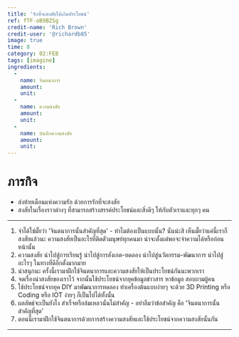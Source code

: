 ```yaml
---
title: 'รักที่จะสงสัยให้เกิดประโยชน์'
ref: fTF-oB9BZSg
credit-name: 'Rich Brown'
credit-user: '@richardb85'
image: true
time: 8
category: 02:FEB
tags: [imagine]
ingredients:
  -
    name: จินตนาการ
    amount:
    unit:
  -
    name: ความสงสัย
    amount:
    unit:
  -
    name: บันทึกความสงสัย
    amount:
    unit:
---
```


# ภารกิจ
 - ส่งท้ายเดือนแห่งความรัก ด้วยการรักที่จะสงสัย
 - สงสัยในเรื่องราวต่างๆ ที่สามารถสร้างสรรค์ประโยชน์และสิ่งดีๆ ให้กับตัวเราและทุกๆ คน

---
1. จำได้ใช่มั๊ยว่า 'จินตนาการนั้นสำคัญที่สุด' - ทำไมต้องเป็นแบบนั้น? นั่นน่ะสิ เห็นมั๊ยว่าแค่นี้เราก็สงสัยแล้วนะ ความสงสัยเป็นอะไรที่ติดตัวมนุษย์ทุกคนมา น่าจะตั้งแต่พอจะจำความได้หรือก่อนหน้านั้น
2. ความสงสัย นำไปสู่การเรียนรู้ นำไปสู่การสังเกต-ทดลอง นำไปสู่นวัตกรรม-พัฒนาการ นำไปสู่อะไรๆ ในทางที่ดีอีกตั้งมากมาย
3. น่าสนุกนะ ครั้งนี้เรามาฝึกใช้จินตนาการและความสงสัยให้เป็นประโยชน์กันนะพวกเรา
4. จดเรื่องน่าสงสัยของเราไว้ จากนั้นใช้ประโยชน์จากยุคข้อมูลข่าวสาร หาข้อมูล สอบถามผู้คน
5. ใช้ประโยชน์จากยุค DIY มาพัฒนาการทดลอง ทำเครื่องต้นแบบง่ายๆ จะด้วย 3D Printing หรือ Coding หรือ IOT ง่ายๆ ก็เป็นไปได้ทั้งนั้น
6. ผลลัพธ์จะเป็นยังไง สำเร็จหรือล้มเหลวนั่นไม่สำคัญ - อย่าลืมว่าข้อสำคัญ คือ 'จินตนาการนั้นสำคัญที่สุด'
7. ตอนนี้เรามาฝึกใช้จินตนาการด้วยการสร้างความสงสัยและใช้ประโยชน์จากความสงสัยนั้นกัน

---
